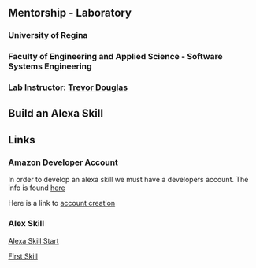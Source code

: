 ## Mentorship - Laboratory

### University of Regina
### Faculty of Engineering and Applied Science - Software Systems Engineering

### Lab Instructor: [Trevor Douglas](mailto:trevor.douglas@uregina.ca)

## Build an Alexa Skill

## Links

### Amazon Developer Account
In order to develop an alexa skill we must have a developers account. The info is found [here](https://developer.amazon.com/en-US/docs/alexa/ask-overviews/create-developer-account.html)

Here is a link to [account creation](https://www.amazon.com/ap/register?openid.pape.max_auth_age=3600&openid.return_to=https%3A%2F%2Fdeveloper.amazon.com%2Fsettings%2Fconsole%2Fhome&prevRID=F3A0E9NEBY6EYQ6PKXT6&openid.identity=http%3A%2F%2Fspecs.openid.net%2Fauth%2F2.0%2Fidentifier_select&openid.assoc_handle=mas_dev_portal&openid.mode=checkid_setup&prepopulatedLoginId=&failedSignInCount=0&language=en_US&openid.claimed_id=http%3A%2F%2Fspecs.openid.net%2Fauth%2F2.0%2Fidentifier_select&pageId=amzn_developer_portal&openid.ns=http%3A%2F%2Fspecs.openid.net%2Fauth%2F2.0)

### Alex Skill
[Alexa Skill Start](https://developer.amazon.com/en-US/alexa/alexa-skills-kit/start)

[First Skill](https://alexa.sana.ai/s/30MdMhV0h_ea)
